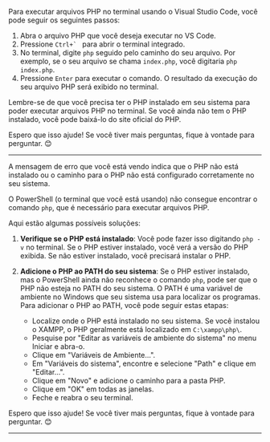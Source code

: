 Para executar arquivos PHP no terminal usando o Visual Studio Code, você pode seguir os seguintes passos:

1. Abra o arquivo PHP que você deseja executar no VS Code.
2. Pressione ``Ctrl+` `` para abrir o terminal integrado.
3. No terminal, digite `php` seguido pelo caminho do seu arquivo. Por exemplo, se o seu arquivo se chama `index.php`, você digitaria `php index.php`.
4. Pressione `Enter` para executar o comando. O resultado da execução do seu arquivo PHP será exibido no terminal.

Lembre-se de que você precisa ter o PHP instalado em seu sistema para poder executar arquivos PHP no terminal. Se você ainda não tem o PHP instalado, você pode baixá-lo do site oficial do PHP. 

Espero que isso ajude! Se você tiver mais perguntas, fique à vontade para perguntar. 😊
___

A mensagem de erro que você está vendo indica que o PHP não está instalado ou o caminho para o PHP não está configurado corretamente no seu sistema. 

O PowerShell (o terminal que você está usando) não consegue encontrar o comando `php`, que é necessário para executar arquivos PHP.

Aqui estão algumas possíveis soluções:

1. **Verifique se o PHP está instalado**: Você pode fazer isso digitando `php -v` no terminal. Se o PHP estiver instalado, você verá a versão do PHP exibida. Se não estiver instalado, você precisará instalar o PHP.

2. **Adicione o PHP ao PATH do seu sistema**: Se o PHP estiver instalado, mas o PowerShell ainda não reconhece o comando `php`, pode ser que o PHP não esteja no PATH do seu sistema. O PATH é uma variável de ambiente no Windows que seu sistema usa para localizar os programas. Para adicionar o PHP ao PATH, você pode seguir estas etapas:
    - Localize onde o PHP está instalado no seu sistema. Se você instalou o XAMPP, o PHP geralmente está localizado em `C:\xampp\php\`.
    - Pesquise por "Editar as variáveis de ambiente do sistema" no menu Iniciar e abra-o.
    - Clique em "Variáveis de Ambiente...".
    - Em "Variáveis do sistema", encontre e selecione "Path" e clique em "Editar...".
    - Clique em "Novo" e adicione o caminho para a pasta PHP.
    - Clique em "OK" em todas as janelas.
    - Feche e reabra o seu terminal.

Espero que isso ajude! Se você tiver mais perguntas, fique à vontade para perguntar. 😊
___